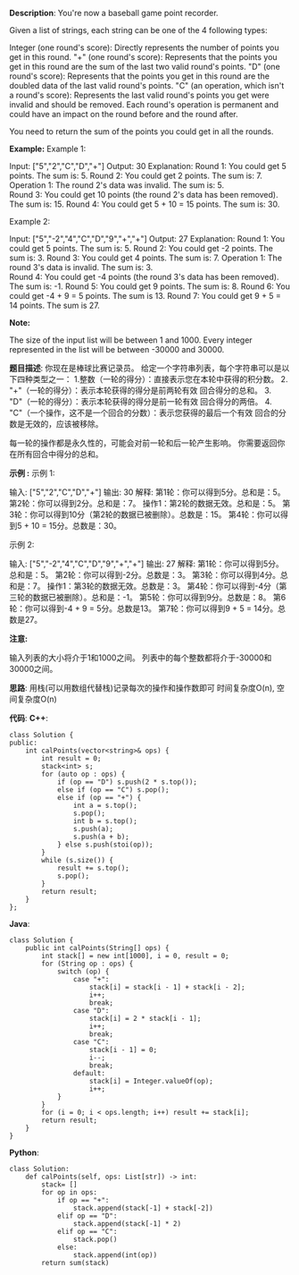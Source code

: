 __Description__:
You're now a baseball game point recorder.

Given a list of strings, each string can be one of the 4 following types:

Integer (one round's score): Directly represents the number of points you get in this round.
"+" (one round's score): Represents that the points you get in this round are the sum of the last two valid round's points.
"D" (one round's score): Represents that the points you get in this round are the doubled data of the last valid round's points.
"C" (an operation, which isn't a round's score): Represents the last valid round's points you get were invalid and should be removed.
Each round's operation is permanent and could have an impact on the round before and the round after.

You need to return the sum of the points you could get in all the rounds.

__Example:__
Example 1:

Input: ["5","2","C","D","+"]
Output: 30
Explanation: 
Round 1: You could get 5 points. The sum is: 5.
Round 2: You could get 2 points. The sum is: 7.
Operation 1: The round 2's data was invalid. The sum is: 5.  
Round 3: You could get 10 points (the round 2's data has been removed). The sum is: 15.
Round 4: You could get 5 + 10 = 15 points. The sum is: 30.

Example 2:

Input: ["5","-2","4","C","D","9","+","+"]
Output: 27
Explanation: 
Round 1: You could get 5 points. The sum is: 5.
Round 2: You could get -2 points. The sum is: 3.
Round 3: You could get 4 points. The sum is: 7.
Operation 1: The round 3's data is invalid. The sum is: 3.  
Round 4: You could get -4 points (the round 3's data has been removed). The sum is: -1.
Round 5: You could get 9 points. The sum is: 8.
Round 6: You could get -4 + 9 = 5 points. The sum is 13.
Round 7: You could get 9 + 5 = 14 points. The sum is 27.

__Note:__

The size of the input list will be between 1 and 1000.
Every integer represented in the list will be between -30000 and 30000.

__题目描述__:
你现在是棒球比赛记录员。
给定一个字符串列表，每个字符串可以是以下四种类型之一：
1.整数（一轮的得分）：直接表示您在本轮中获得的积分数。
2. "+"（一轮的得分）：表示本轮获得的得分是前两轮有效 回合得分的总和。
3. "D"（一轮的得分）：表示本轮获得的得分是前一轮有效 回合得分的两倍。
4. "C"（一个操作，这不是一个回合的分数）：表示您获得的最后一个有效 回合的分数是无效的，应该被移除。

每一轮的操作都是永久性的，可能会对前一轮和后一轮产生影响。
你需要返回你在所有回合中得分的总和。

__示例 :__
示例 1:

输入: ["5","2","C","D","+"]
输出: 30
解释: 
第1轮：你可以得到5分。总和是：5。
第2轮：你可以得到2分。总和是：7。
操作1：第2轮的数据无效。总和是：5。
第3轮：你可以得到10分（第2轮的数据已被删除）。总数是：15。
第4轮：你可以得到5 + 10 = 15分。总数是：30。

示例 2:

输入: ["5","-2","4","C","D","9","+","+"]
输出: 27
解释: 
第1轮：你可以得到5分。总和是：5。
第2轮：你可以得到-2分。总数是：3。
第3轮：你可以得到4分。总和是：7。
操作1：第3轮的数据无效。总数是：3。
第4轮：你可以得到-4分（第三轮的数据已被删除）。总和是：-1。
第5轮：你可以得到9分。总数是：8。
第6轮：你可以得到-4 + 9 = 5分。总数是13。
第7轮：你可以得到9 + 5 = 14分。总数是27。

__注意:__

输入列表的大小将介于1和1000之间。
列表中的每个整数都将介于-30000和30000之间。

__思路__:
用栈(可以用数组代替栈)记录每次的操作和操作数即可
时间复杂度O(n), 空间复杂度O(n)

__代码__:
__C++__:
```
class Solution {
public:
    int calPoints(vector<string>& ops) {
        int result = 0;
        stack<int> s;
        for (auto op : ops) {
            if (op == "D") s.push(2 * s.top());
            else if (op == "C") s.pop();
            else if (op == "+") {
                int a = s.top();
                s.pop();
                int b = s.top();
                s.push(a);
                s.push(a + b);
            } else s.push(stoi(op));
        }
        while (s.size()) {
            result += s.top();
            s.pop();
        }
        return result;
    }
};
```

__Java__:
```
class Solution {
    public int calPoints(String[] ops) {
        int stack[] = new int[1000], i = 0, result = 0;
        for (String op : ops) {
            switch (op) {
                case "+":
                    stack[i] = stack[i - 1] + stack[i - 2];
                    i++;
                    break;
                case "D":
                    stack[i] = 2 * stack[i - 1];
                    i++;
                    break;
                case "C":
                    stack[i - 1] = 0;
                    i--;
                    break;
                default:
                    stack[i] = Integer.valueOf(op);
                    i++;
            }
        }
        for (i = 0; i < ops.length; i++) result += stack[i];
        return result;
    }
}
```

__Python__:
```
class Solution:
    def calPoints(self, ops: List[str]) -> int:
        stack= []
        for op in ops:
            if op == "+":
                stack.append(stack[-1] + stack[-2])
            elif op == "D":
                stack.append(stack[-1] * 2)
            elif op == "C":
                stack.pop()
            else:
                stack.append(int(op))
        return sum(stack)
```